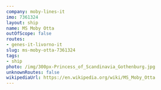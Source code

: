 ```yaml
---
company: moby-lines-it
imo: 7361324
layout: ship
name: MS Moby Otta
outOfScope: false
routes:
- genes-it-livorno-it
slug: ms-moby-otta-7361324
tags:
- ship
photo: /img/300px-Princess_of_Scandinavia_Gothenburg.jpg
unknownRoutes: false
wikipediaUrl: https://en.wikipedia.org/wiki/MS_Moby_Otta
---
```

